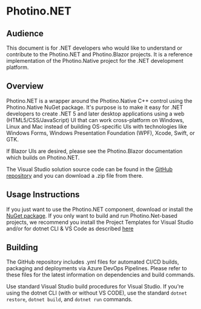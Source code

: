 # Photino.NET
## Audience
This document is for .NET developers who would like to understand or contribute to the <span>Photino.</span>NET and Photino.Blazor projects. It is a reference implementation of the Photino.Native project for the .NET development platform.

## Overview
<span>Photino.</span>NET is a wrapper around the Photino.Native C++ control using the Photino.Native NuGet package. It's purpose is to make it easy for .NET developers to create .NET 5 and later desktop applications using a web (HTML5/CSS/JavaScript) UI that can work cross-platform on Windows, Linux and Mac instead of building OS-specific UIs with technologies like Windows Forms, Windows Presentation Foundation (WPF), Xcode, Swift, or GTK.

If Blazor UIs are desired, please see the Photino.Blazor documentation which builds on <span>Photino.</span>NET.

The Visual Studio solution source code can be found in the [GitHub repository]( https://github.com/tryphotino/photino.NET ) and you can download a .zip file from there.

## Usage Instructions 
If you just want to use the <span>Photino.</span>NET component, download or install the [NuGet package]( https://www.nuget.org/packages/Photino.NET/ ). If you only want to build and run Photino.Net-based projects, we recommend you install the Project Templates for Visual Studio and/or for dotnet CLI & VS Code as described [here]( ../00a-QuickStart.md )

## Building
The GitHub repository includes .yml files for automated CI/CD builds, packaging and deployments via Azure DevOps Pipelines. Please refer to these files for the latest information on dependencies and build commands.

Use standard Visual Studio build procedures for Visual Studio. If you're using the dotnet CLI (with or without VS CODE), use the standard `dotnet restore`, `dotnet build`, and `dotnet run` commands. 
